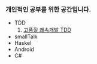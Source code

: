 ### 개인적인 공부를 위한 공간입니다. ###

  * TDD
    1. [고품질 쾌속개발 TDD](http://code.google.com/p/tddbook/)
  * smallTalk
  * Haskel
  * Android
  * C#